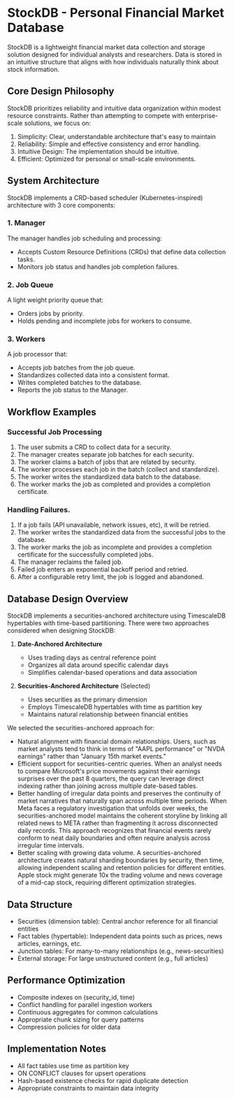 # StockDB - Personal Financial Market Database

StockDB is a lightweight financial market data collection and storage solution
designed for individual analysts and researchers. Data is stored in an intuitive
structure that aligns with how individuals naturally think about stock
information.

## Core Design Philosophy

StockDB prioritizes reliability and intuitive data organization within modest
resource constraints. Rather than attempting to compete with enterprise-scale
solutions, we focus on:

1. Simplicity: Clear, understandable architecture that's easy to maintain
2. Reliability: Simple and effective consistency and error handling.
3. Intuitive Design: The implementation should be intuitive.
4. Efficient: Optimized for personal or small-scale environments.

## System Architecture

StockDB implements a CRD-based scheduler (Kubernetes-inspired) architecture with
3 core components:

### 1. Manager

The manager handles job scheduling and processing:

- Accepts Custom Resource Definitions (CRDs) that define data collection tasks.
- Monitors job status and handles job completion failures.

### 2. Job Queue

A light weight priority queue that:

- Orders jobs by priority.
- Holds pending and incomplete jobs for workers to consume.

### 3. Workers

A job processor that:

- Accepts job batches from the job queue.
- Standardizes collected data into a consistent format.
- Writes completed batches to the database.
- Reports the job status to the Manager.

## Workflow Examples

### Successful Job Processing

1. The user submits a CRD to collect data for a security.
2. The manager creates separate job batches for each security.
3. The worker claims a batch of jobs that are related by security.
4. The worker processes each job in the batch (collect and standardize).
5. The worker writes the standardized data batch to the database.
6. The worker marks the job as completed and provides a completion certificate.

### Handling Failures.

1. If a job fails (API unavailable, network issues, etc), it will be retried.
2. The worker writes the standardized data from the successful jobs to the
   database.
3. The worker marks the job as incomplete and provides a completion certificate
   for the successfully completed jobs.
4. The manager reclaims the failed job.
5. Failed job enters an exponential backoff period and retried.
6. After a configurable retry limit, the job is logged and abandoned.

## Database Design Overview

StockDB implements a securities-anchored architecture using TimescaleDB
hypertables with time-based partitioning. There were two approaches considered
when designing StockDB:

1. **Date-Anchored Architecture**

   - Uses trading days as central reference point
   - Organizes all data around specific calendar days
   - Simplifies calendar-based operations and data association

2. **Securities-Anchored Architecture** (Selected)
   - Uses securities as the primary dimension
   - Employs TimescaleDB hypertables with time as partition key
   - Maintains natural relationship between financial entities

We selected the securities-anchored approach for:

- Natural alignment with financial domain relationships. Users, such as market
  analysts tend to think in terms of "AAPL performance" or "NVDA earnings" rather
  than "January 15th market events."
- Efficient support for securities-centric queries. When an analyst needs to
  compare Microsoft's price movements against their earnings surprises over the
  past 8 quarters, the query can leverage direct indexing rather than joining
  across multiple date-based tables.
- Better handling of irregular data points and preserves the continuity of
  market narratives that naturally span across multiple time periods. When Meta
  faces a regulatory investigation that unfolds over weeks, the
  securities-anchored model maintains the coherent storyline by linking all
  related news to META rather than fragmenting it across disconnected daily
  records. This approach recognizes that financial events rarely conform to neat
  daily boundaries and often require analysis across irregular time intervals.
- Better scaling with growing data volume. A securities-anchored architecture
  creates natural sharding boundaries by security, then time, allowing independent
  scaling and retention policies for different entities. Apple stock might
  generate 10x the trading volume and news coverage of a mid-cap stock, requiring
  different optimization strategies.

## Data Structure

- Securities (dimension table): Central anchor reference for all financial
  entities
- Fact tables (hypertable): Independent data points such as prices, news
  articles, earnings, etc.
- Junction tables: For many-to-many relationships (e.g., news-securities)
- External storage: For large unstructured content (e.g., full articles)

## Performance Optimization

- Composite indexes on (security_id, time)
- Conflict handling for parallel ingestion workers
- Continuous aggregates for common calculations
- Appropriate chunk sizing for query patterns
- Compression policies for older data

## Implementation Notes

- All fact tables use time as partition key
- ON CONFLICT clauses for upsert operations
- Hash-based existence checks for rapid duplicate detection
- Appropriate constraints to maintain data integrity
